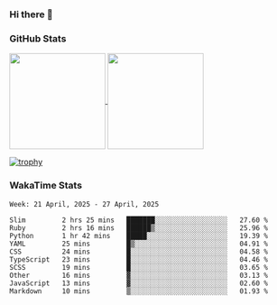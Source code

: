### Hi there 👋

### GitHub Stats

<a href="https://github.com/anuraghazra/github-readme-stats">
  <img align="center" height="170px" src="https://github-readme-stats.vercel.app/api/top-langs/?username=tksfjt1024&layout=compact&count_private=true&show_icons=true&show_icons=true&theme=graywhite" />
</a>
<a href="https://github.com/anuraghazra/github-readme-stats">
  <img align="center" height="170px" src="https://github-readme-stats.vercel.app/api?username=tksfjt1024&count_private=true&show_icons=true&show_icons=true&theme=graywhite" />
</a>

[![trophy](https://github-profile-trophy.vercel.app/?username=tksfjt1024)](https://github.com/ryo-ma/github-profile-trophy)

### WakaTime Stats

<!--START_SECTION:waka-->
```text
Week: 21 April, 2025 - 27 April, 2025

Slim         2 hrs 25 mins   ███████░░░░░░░░░░░░░░░░░░   27.60 % 
Ruby         2 hrs 16 mins   ██████▒░░░░░░░░░░░░░░░░░░   25.96 % 
Python       1 hr 42 mins    █████░░░░░░░░░░░░░░░░░░░░   19.39 % 
YAML         25 mins         █▒░░░░░░░░░░░░░░░░░░░░░░░   04.91 % 
CSS          24 mins         █░░░░░░░░░░░░░░░░░░░░░░░░   04.58 % 
TypeScript   23 mins         █░░░░░░░░░░░░░░░░░░░░░░░░   04.46 % 
SCSS         19 mins         █░░░░░░░░░░░░░░░░░░░░░░░░   03.65 % 
Other        16 mins         ▓░░░░░░░░░░░░░░░░░░░░░░░░   03.13 % 
JavaScript   13 mins         ▓░░░░░░░░░░░░░░░░░░░░░░░░   02.60 % 
Markdown     10 mins         ▒░░░░░░░░░░░░░░░░░░░░░░░░   01.93 % 
```
<!--END_SECTION:waka-->
